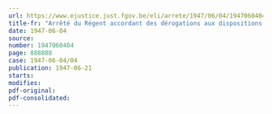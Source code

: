 ```yaml
---
url: https://www.ejustice.just.fgov.be/eli/arrete/1947/06/04/1947060404/justel
title-fr: "Arrêté du Régent accordant des dérogations aux dispositions de l'arrêté du Régent du 4 juin 1947 instituant une règlementation économique au sein de l'industrie de l'acide carbonique"
date: 1947-06-04
source:
number: 1947060404
page: 888888
case: 1947-06-04/04
publication: 1947-06-21
starts:
modifies:
pdf-original:
pdf-consolidated:
---
```


